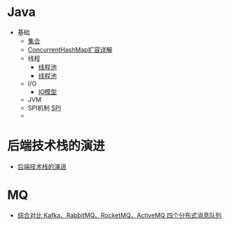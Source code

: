 # Java
+ 基础
   - [集合](https://blog.csdn.net/ThinkWon/article/details/104588551)
   - [ConcurrentHashMap扩容详解](https://blog.csdn.net/zzu_seu/article/details/106698150)
   - 线程
     - [线程池](https://tech.meituan.com/2020/04/02/java-pooling-pratice-in-meituan.html)
     - [线程池](https://blog.csdn.net/baiye_xing/article/details/73481090)
   - I/O
     - [IO模型](https://www.cnblogs.com/cainingning/p/9556642.html)
   - JVM
   - SPI机制 [SPI](https://www.jianshu.com/p/3a3edbcd8f24)
   - 
   
# 后端技术栈的演进
+ [后端技术栈的演进](https://coderxing.gitbooks.io/architecture-evolution/di-san-pian-ff1a-bu-luo/613-nginx-fu-zai-jun-heng.html)

# MQ
 - [综合对比 Kafka、RabbitMQ、RocketMQ、ActiveMQ 四个分布式消息队列](https://mp.weixin.qq.com/s/lpsQ3dEZHma9H0V_mcxuTw)

